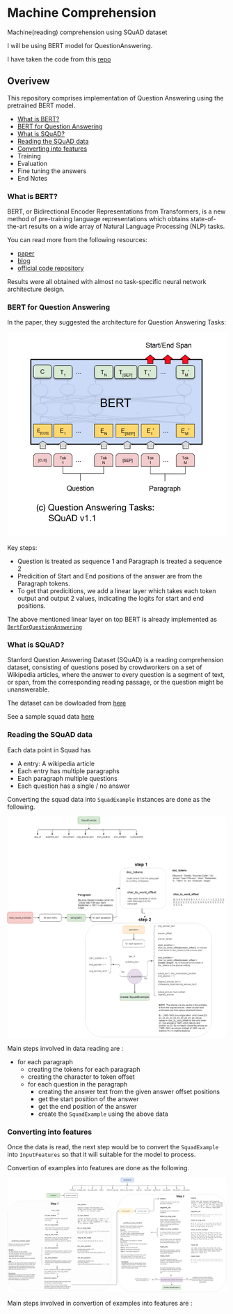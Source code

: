 # Machine Comprehension
Machine(reading) comprehension using SQuAD dataset

I will be using BERT model for QuestionAnswering.

I have taken the code from this [repo](https://github.com/huggingface/pytorch-pretrained-BERT)

## Overivew

This repository comprises implementation of Question Answering using the pretrained BERT model.

- [What is BERT?](#what-is-bert)
- [BERT for Question Answering](#bert-for-question-answering)
- [What is SQuAD?](#what-is-squad)
- [Reading the SQuAD data](#reading-the-squad-data)
- [Converting into features](#converting-into-features)
- Training
- Evaluation
- Fine tuning the answers
- End Notes


### What is BERT?

BERT, or Bidirectional Encoder Representations from Transformers, is a new method of pre-training language representations which obtains state-of-the-art results on a wide array of Natural Language Processing (NLP) tasks.

You can read more from the following resources: 
- [paper](https://arxiv.org/abs/1810.04805)
- [blog](http://jalammar.github.io/illustrated-bert/)
- [official code repository](https://github.com/google-research/bert#what-is-bert)

Results were all obtained with almost no task-specific neural network architecture design.

### BERT for Question Answering

In the paper, they suggested the architecture for Question Answering Tasks:

![model](./images/base_model.png)

Key steps:

- Question is treated as sequence 1 and Paragraph is treated a sequence 2
- Predicition of Start and End positions of the answer are from the Paragraph tokens.
- To get that predicitions, we add a linear layer which takes each token output and output 2 values, indicating the logits for start and end positions.

The above mentioned linear layer on top BERT is already implemented as [`BertForQuestionAnswering`](https://github.com/huggingface/pytorch-pretrained-BERT/blob/master/pytorch_pretrained_bert/modeling.py#L1130)

### What is SQuAD?

Stanford Question Answering Dataset (SQuAD) is a reading comprehension dataset, consisting of questions posed by crowdworkers on a set of Wikipedia articles, where the answer to every question is a segment of text, or span, from the corresponding reading passage, or the question might be unanswerable.

The dataset can be dowloaded from [here](https://rajpurkar.github.io/SQuAD-explorer/)

See a sample squad data [here](./samples/squad_sample.md)

### Reading the SQuAD data

Each data point in Squad has

- A entry: A wikipedia article
- Each entry has multiple paragraphs
- Each paragraph multiple questions
- Each question has a single / no answer

Converting the squad data into `SquadExample` instances are done as the following.

![data reading](./images/read_data.png)

Main steps involved in data reading are :

- for each paragraph
    - creating the tokens for each paragraph
    - creating the character to token offset
    - for each question in the paragraph
        - creating the answer text from the given answer offset positions
        - get the start position of the answer
        - get the end position of the answer
        - create the `SquadExample` using the above data

### Converting into features

Once the data is read, the next step would be to convert the `SquadExample` into `InputFeatures` so that it will suitable for the model to process.

Convertion of examples into features are done as the following.

![features](./images/load_examples.png)

Main steps involved in convertion of examples into features are :
